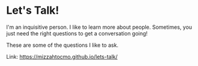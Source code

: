 # Let's Talk!

I'm an inquisitive person. I like to learn more about people. Sometimes, you just need the right questions to get a conversation going!  

These are some of the questions I like to ask.

Link: https://mizzahtocmo.github.io/lets-talk/